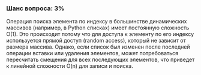 ### Шанс вопроса: 3%

Операция поиска элемента по индексу в большинстве динамических массивов (например, в Python списках) имеет постоянную сложность O(1). Это происходит потому что для доступа к элементу по его индексу используется прямой доступ (random access), который не зависит от размера массива. Однако, если список был изменен после последней операции вставки или удаления элементов, может потребоваться пересчитать смещения для всех последующих элементов, что приведет к линейной сложности O(n) для записи и поиска.